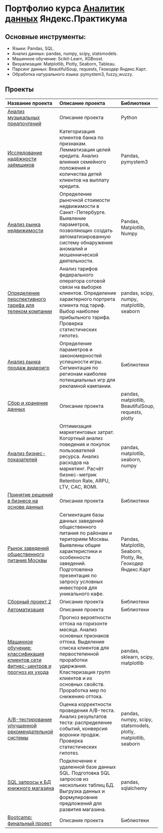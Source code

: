 # Портфолио курса [Аналитик данных](https://praktikum.yandex.ru/profile/data-analyst/) Яндекс.Практикума

## Основные инструменты:
- Языки: Pandas, SQL.
- Анализ данных: pandas, numpy, scipy, statsmodels.
- Машинное обучение: Scikit-Learn, XGBoost.
- Визуализация: Matplotlib, Plotly, Seaborn, Tableau.
- Парсинг данных: BeautifulSoup, requests, Геокодер Яндекс.Карт.
- Обработка натурального языка: pymystem3, fuzzy_wuzzy.

## Проекты
| Название проекта | Описание проекта | Библиотеки |
| :----- | :----- | :----- |
| [Анализ музыкальных предпочтений](00_musical_preferences/) | Описание проекта | Python |
| [Исследование надёжности заёмщиков](01_borrowers_reliability/) | Категоризация клиентов банка по признакам. Лемматизация целей кредита. Анализ влияния семейного положения и количества детей клиентов на выплату кредита. | Pandas, pymystem3 |
| [Анализ рынка недвижимости](02_estate_market/) | Определение рыночной стоимости недвижимости в Санкт-Петербурге. Выявление параметров, позволяющих создать автоматизированную систему обнаружения аномалий и мошеннической деятельности. | Pandas, Matplotlib, Numpy |
| [Определение перспективного тарифа для телеком компании](03_telecom_tariff/) | Анализ тарифов федерального оператора сотовой связи на выборке клиентов. Определение характерного портрета клиента под тариф. Выбор наиболее прибыльного тарифа. Проверка статистических гипотез. | pandas, scipy, numpy, matplotlib, seaborn |
| [Анализ рынка продаж видеоигр](04_games_sales/) | Определение параметров и закономерностей успешности игры. Сегментация по регионам наиболее потенциальных игр для рекламной кампании. | Библиотеки |
| [Сбор и хранение данных](05_sql_requests/) | Описание проекта | pandas, matplotlib, BeautifulSoup, requests, plotly |
| [Анализ бизнес-показателей](06_sales/) | Оптимизация маркетинговых затрат. Когортный анализ поведения и покупок пользователей ресурса. Анализ расходов на маркетинг. Расчёт бизнес-метрик Retention Rate, ARPU, LTV, CAC, ROMI. | pandas, matplotlib, seaborn, numpy |
| [Принятие решений в бизнесе на основе данных](07_ab_test/) | Описание проекта | Библиотеки |
| [Рынок заведений общественного питания Москвы](08_food_market_viz/) | Сегментация базы данных заведений общественного питания по районам и териториям Москвы. Выявлены общие характеристики и особенности заведений. Подготовлена презентация по запросу условных инвесторов для уникального кафе. | Pandas, Matplotlib, Seaborn, Plotly, Re, Геокодер Яндекс.Карт |
| [Сборный проект 2](09_user_behavior/) | Описание проекта | Библиотеки |
| [Автоматизация](10_automation/) | Описание проекта | Библиотеки |
| [Машинное обучение: классификация клиентов сети фитнес-центров и прогноз их ухода](11_сustomer_retention/) | Прогноз вероятности оттока на горизонте месяца. Анализ основных признаков оттока. Выделение списка клиентов для первостепенной проработки удержания. Кластеризация групп клиентов и их основных свойств. Проработка мер по снижению оттока. | pandas, sklearn, scipy, matplotlib |
| [A/B-тестирование улучшенной рекомендательной системы](12_bootcamp_ab-test/) | Оценка корректности проведения A/B-теста. Анализ результатов теста: распределение событий, конверсия воронки продаж. Проверка статистических гипотез. | pandas, numpy, scipy, statsmodels, plotly, matplotlib, seaborn |
| [SQL запросы к БД книжного магазина](13_bootcamp_sql/) | Подключение к удаленной базе данных SQL. Подготовка SQL запросов из нескольких таблиц БД. Выгрузка данных и формулировние предложений для развития магазина. | pandas, sqlalchemy |
| [Bootcamp: финальный проект](12_bootcamp/) | Описание проекта | Библиотеки |



